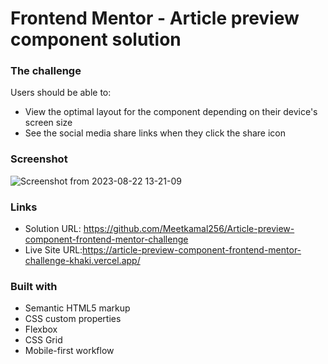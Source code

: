 # Frontend Mentor - Article preview component solution
### The challenge

Users should be able to:

- View the optimal layout for the component depending on their device's screen size
- See the social media share links when they click the share icon

### Screenshot

![Screenshot from 2023-08-22 13-21-09](https://github.com/Meetkamal256/Article-preview-component-frontend-mentor-challenge/assets/104779844/1c8042a2-f92f-451b-8936-c76391eefbd6)

### Links

- Solution URL: https://github.com/Meetkamal256/Article-preview-component-frontend-mentor-challenge
- Live Site URL:https://article-preview-component-frontend-mentor-challenge-khaki.vercel.app/

### Built with

- Semantic HTML5 markup
- CSS custom properties
- Flexbox
- CSS Grid
- Mobile-first workflow

